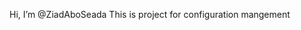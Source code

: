  Hi, I’m @ZiadAboSeada
 This is project for configuration mangement

<!---
ZiadAboSeada/ZiadAboSeada is a ✨ special ✨ repository because its `README.md` (this file) appears on your GitHub profile.
You can click the Preview link to take a look at your changes.
--->
